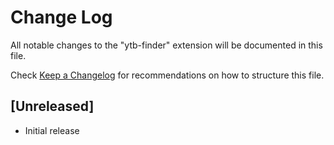 # Change Log

All notable changes to the "ytb-finder" extension will be documented in this file.

Check [Keep a Changelog](http://keepachangelog.com/) for recommendations on how to structure this file.

## [Unreleased]

- Initial release
